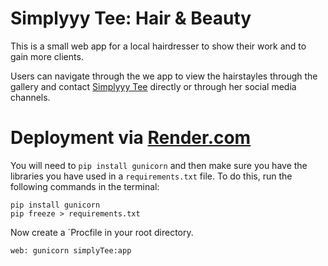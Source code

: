 # Simplyyy Tee: Hair & Beauty

This is a small web app for a local hairdresser to show their work and to gain more clients.

Users can navigate through the we app to view the hairstayles through the gallery and contact [Simplyyy Tee](https://www.instagram.com/simplyyytee/) directly or through her social media channels.

# Deployment via [Render.com](https://render.com)
You will need to `pip install gunicorn` and then make sure you have the libraries you have used in a `requirements.txt` file.  To do this, run the following commands in the terminal:
```
pip install gunicorn
pip freeze > requirements.txt
```

Now create a `Procfile   in your root directory.
```
web: gunicorn simplyTee:app
```

